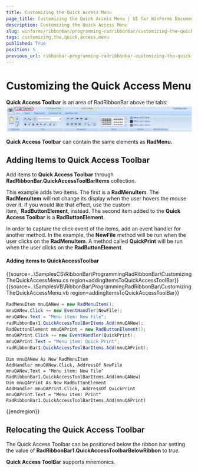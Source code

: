 ```yaml
---
title: Customizing the Quick Access Menu
page_title: Customizing the Quick Access Menu | UI for WinForms Documentation
description: Customizing the Quick Access Menu
slug: winforms/ribbonbar/programming-radribbonbar/customizing-the-quick-access-menu
tags: customizing,the,quick,access,menu
published: True
position: 5
previous_url: ribbonbar-programming-radribbonbar-customizing-the-quick-access-menu
---
```


# Customizing the Quick Access Menu

__Quick Access Toolbar__ is an area of RadRibbonBar above the tabs:<br>![ribbonbar-programming-radribbonbar-customizing-the-quick-access-menu 001](images/ribbonbar-programming-radribbonbar-customizing-the-quick-access-menu001.png)

__Quick Access Toolbar__ can contain the same elements as __RadMenu.__

## Adding Items to Quick Access Toolbar

Add items to __Quick Access Toolbar__ through __RadRibbonBar.QuickAccessToolBarItems__ collection.

This example adds two items. The first is a __RadMenuItem__. The __RadMenuItem__ will not change its display when the user hovers the mouse over it. If you would like that effect, use the custom  item,  __RadButtonElement__, instead. The second item added to the __Quick Access Toolbar__ is a __RadButtonElement__.

In order to capture the click event of the items, add an event handler for another method. In the example, the __NewFile__ method will be run when the user clicks on the __RadMenuItem__. A method called __QuickPrint__ will be run when the user clicks on the __RadButtonElement__.

#### Adding items to QuickAccessToolbar

{{source=..\SamplesCS\RibbonBar\ProgrammingRadRibbonBar\CustomizingTheQuickAccessMenu.cs region=addingItemsToQuickAccessToolBar}} 
{{source=..\SamplesVB\RibbonBar\ProgrammingRadRibbonBar\CustomizingTheQuickAccessMenu.vb region=addingItemsToQuickAccessToolBar}} 

````C#
RadMenuItem mnuQANew = new RadMenuItem();
mnuQANew.Click += new EventHandler(NewFile);
mnuQANew.Text = "Menu item: New File";
radRibbonBar1.QuickAccessToolBarItems.Add(mnuQANew);
RadButtonElement mnuQAPrint = new RadButtonElement();
mnuQAPrint.Click += new EventHandler(QuickPrint);
mnuQAPrint.Text = "Menu item: Quick Print";
radRibbonBar1.QuickAccessToolBarItems.Add(mnuQAPrint);

````
````VB.NET
Dim mnuQANew As New RadMenuItem
AddHandler mnuQANew.Click, AddressOf NewFile
mnuQANew.Text = "Menu item: New File"
RadRibbonBar1.QuickAccessToolBarItems.Add(mnuQANew)
Dim mnuQAPrint As New RadButtonElement
AddHandler mnuQAPrint.Click, AddressOf QuickPrint
mnuQAPrint.Text = "Menu item: Print"
RadRibbonBar1.QuickAccessToolBarItems.Add(mnuQAPrint)

````

{{endregion}}

## Relocating the Quick Access Toolbar

The Quick Access Toolbar can be positioned below the ribbon bar setting the value of __RadRibbonBar1.QuickAccessToolbarBelowRibbon__ to *true*.

__Quick Access ToolBar__ supports mnemonics.

